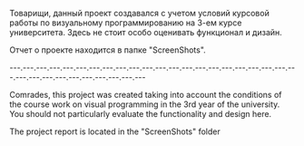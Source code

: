 Товарищи, данный проект создавался с учетом условий курсовой работы по визуальному программированию на 3-ем курсе университета. 
Здесь не стоит особо оценивать функционал и дизайн.

Отчет о проекте находится в папке "ScreenShots".

---.---.---.---.---.---.---.---.---.---.---.---.---.---.---.---.---.---.---.---.---.---.---.---.---.---.---.---.---.---.---.---

Comrades, this project was created taking into account the conditions of the course work on visual programming in the 3rd year of the university. 
You should not particularly evaluate the functionality and design here.

The project report is located in the "ScreenShots" folder
